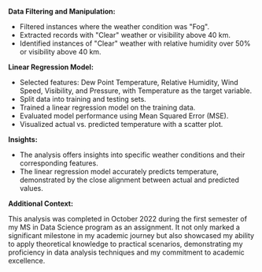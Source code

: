**Data Filtering and Manipulation:**
- Filtered instances where the weather condition was "Fog".
- Extracted records with "Clear" weather or visibility above 40 km.
- Identified instances of "Clear" weather with relative humidity over 50% or visibility above 40 km.

**Linear Regression Model:**
- Selected features: Dew Point Temperature, Relative Humidity, Wind Speed, Visibility, and Pressure, with Temperature as the target variable.
- Split data into training and testing sets.
- Trained a linear regression model on the training data.
- Evaluated model performance using Mean Squared Error (MSE).
- Visualized actual vs. predicted temperature with a scatter plot.

**Insights:**
- The analysis offers insights into specific weather conditions and their corresponding features.
- The linear regression model accurately predicts temperature, demonstrated by the close alignment between actual and predicted values.

**Additional Context:**

This analysis was completed in October 2022 during the first semester of my MS in Data Science program as an assignment. It not only marked a significant milestone in my academic journey but also showcased my ability to apply theoretical knowledge to practical scenarios, demonstrating my proficiency in data analysis techniques and my commitment to academic excellence.

